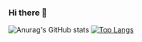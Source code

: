 ### Hi there 👋

![Anurag's GitHub stats](https://github-readme-stats.vercel.app/api?username=deepoceanvibe&hide=contribs,prs&show_icons=true&theme=테마)
[![Top Langs](https://github-readme-stats.vercel.app/api/top-langs/?username=deepoceanvibe)](https://github.com/anuraghazra/github-readme-stats)
